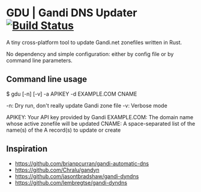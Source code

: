 # GDU | Gandi DNS Updater [![Build Status](https://travis-ci.org/dlecan/gandi-dns-updater.svg?branch=master)](https://travis-ci.org/dlecan/gandi-dns-updater)
A tiny cross-platform tool to update Gandi.net zonefiles written in Rust.

No dependency and simple configuration: either by config file or by command line parameters.

## Command line usage

$ gdu [-n] [-v] -a APIKEY -d EXAMPLE.COM CNAME

-n: Dry run, don't really update Gandi zone file
-v: Verbose mode

APIKEY: Your API key provided by Gandi
EXAMPLE.COM: The domain name whose active zonefile will be updated
CNAME: A space-separated list of the name(s) of the A record(s) to update or create


## Inspiration
- https://github.com/brianpcurran/gandi-automatic-dns
- https://github.com/Chralu/gandyn
- https://github.com/jasontbradshaw/gandi-dyndns
- https://github.com/lembregtse/gandi-dyndns
